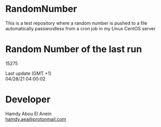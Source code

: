 # RandomNumber    
This is a test repository where a random number is pushed to a file automatically passwordless from a cron job in my Linux CentOS server    
# Random Number of the last run   
15275
      
Last update (GMT +1)    
04/28/21 04:00:02
# Developer    
Hamdy Abou El Anein   
hamdy.aea@protonmail.com
